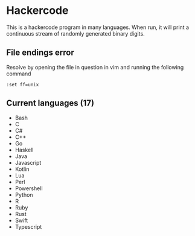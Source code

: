 # Hackercode

This is a hackercode program in many languages. When run, it will print a continuous stream of randomly generated binary digits.

## File endings error

Resolve by opening the file in question in vim and running the following command

```vim
:set ff=unix
```

## Current languages (17)

- Bash
- C
- C#
- C++
- Go
- Haskell
- Java
- Javascript
- Kotlin
- Lua
- Perl
- Powershell
- Python
- R
- Ruby
- Rust
- Swift
- Typescript
